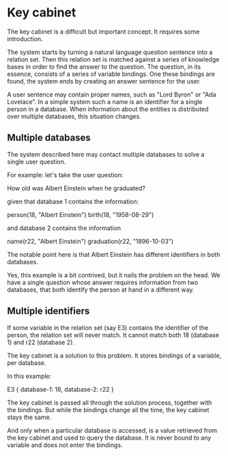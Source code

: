 # Key cabinet

The key cabinet is a difficult but important concept. It requires some introduction.

The system starts by turning a natural language question sentence into a relation set.
Then this relation set is matched against a series of knowledge bases in order to find the answer to the question.
The question, in its essence, consists of a series of variable bindings.
One these bindings are found, the system ends by creating an answer sentence for the user.

A user sentence may contain proper names, such as "Lord Byron" or "Ada Lovelace".
In a simple system such a name is an identifier for a single person in a database.
When information about the entities is distributed over multiple databases, this situation changes.

## Multiple databases

The system described here may contact multiple databases to solve a single user question.

For example: let's take the user question:

How old was Albert Einstein when he graduated?

given that database 1 contains the information:

person(18, "Albert Einstein")
birth(18, "1958-08-29")

and database 2 contains the information

name(r22, "Albert Einstein")
graduation(r22, "1896-10-03")

The notable point here is that Albert Einstein has different identifiers in both databases.

Yes, this example is a bit contrived, but it nails the problem on the head. We have a single question whose answer requires information from two databases, that both identify the person at hand in a different way.

## Multiple identifiers

If some variable in the relation set (say E3) contains the identifier of the person, the relation set will never match.
It cannot match both 18 (database 1) and r22 (database 2).

The key cabinet is a solution to this problem. It stores bindings of a variable, per database.

In this example:

E3 { database-1: 18, database-2: r22 }

The key cabinet is passed all through the solution process, together with the bindings. But while the bindings change all the time, the key cabinet stays the same.

And only when a particular database is accessed, is a value retrieved from the key cabinet and used to query the database.
It is never bound to any variable and does not enter the bindings.

